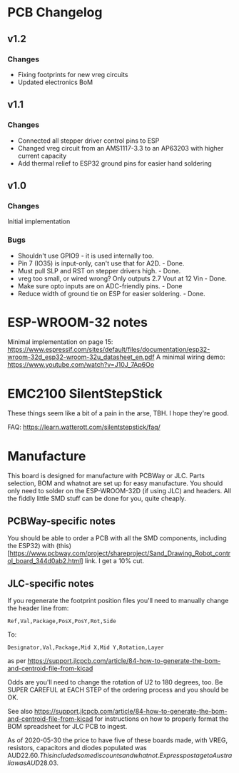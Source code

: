 
# PCB Changelog

## v1.2
### Changes
* Fixing footprints for new vreg circuits
* Updated electronics BoM

## v1.1
### Changes
* Connected all stepper driver control pins to ESP
* Changed vreg circuit from an AMS1117-3.3 to an AP63203 with higher current capacity
* Add thermal relief to ESP32 ground pins for easier hand soldering

## v1.0
### Changes
Initial implementation

### Bugs
* Shouldn't use GPIO9 - it is used internally too.
* Pin 7 (IO35) is input-only, can't use that for A2D. - Done.
* Must pull SLP and RST on stepper drivers high. - Done.
* vreg too small, or wired wrong? Only outputs 2.7 Vout at 12 Vin - Done.
* Make sure opto inputs are on ADC-friendly pins. - Done
* Reduce width of ground tie on ESP for easier soldering. - Done.

# ESP-WROOM-32 notes

Minimal implementation on page 15:
https://www.espressif.com/sites/default/files/documentation/esp32-wroom-32d_esp32-wroom-32u_datasheet_en.pdf
A minimal wiring demo:
https://www.youtube.com/watch?v=J10J_7Ap6Oo

# EMC2100 SilentStepStick

These things seem like a bit of a pain in the arse, TBH. I hope they're good.

FAQ:
https://learn.watterott.com/silentstepstick/faq/


# Manufacture

This board is designed for manufacture with PCBWay or JLC. Parts selection, BOM and whatnot are set up for easy manufacture. You should only need to solder on the ESP-WROOM-32D (if using JLC) and headers. All the fiddly little SMD stuff can be done for you, quite cheaply.

## PCBWay-specific notes

You should be able to order a PCB with all the SMD components, including the ESP32) with (this)[https://www.pcbway.com/project/shareproject/Sand_Drawing_Robot_control_board_344d0ab2.html] link. I get a 10% cut.

## JLC-specific notes

If you regenerate the footprint position files you'll need to manually change the header line from:
```
Ref,Val,Package,PosX,PosY,Rot,Side
```
To:
```
Designator,Val,Package,Mid X,Mid Y,Rotation,Layer
```
as per https://support.jlcpcb.com/article/84-how-to-generate-the-bom-and-centroid-file-from-kicad

Odds are you'll need to change the rotation of U2 to 180 degrees, too. Be SUPER CAREFUL at EACH STEP
of the ordering process and you should be OK.

See also https://support.jlcpcb.com/article/84-how-to-generate-the-bom-and-centroid-file-from-kicad for
instructions on how to properly format the BOM spreadsheet for JLC PCB to ingest.

As of 2020-05-30 the price to have five of these boards made, with VREG, resistors, capacitors and diodes
populated was AUD$22.60. This included some discounts and whatnot. Express postage to Australia was AUD$28.03.